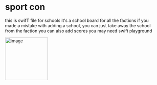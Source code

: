 # sport con
this is swifT file for schools 
it's a school board for all the factions
if you made a mistake with adding a school, you can just take away the school from the faction
you can also add scores
you may need swift playground


<img width="140" alt="image" src="https://github.com/user-attachments/assets/4f01cdbd-0d0c-40dc-9fd0-da85224e4d45">
